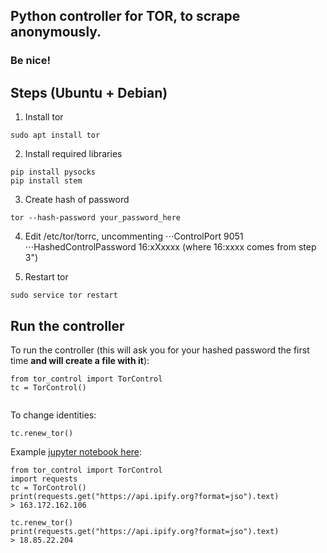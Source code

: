 ## Python controller for TOR, to scrape anonymously.
### Be nice!

## Steps (Ubuntu + Debian)

1. Install tor
```
sudo apt install tor
```
2. Install required libraries
```
pip install pysocks
pip install stem
```

3. Create hash of password
```
tor --hash-password your_password_here
```
4. Edit /etc/tor/torrc, uncommenting 
⋅⋅⋅ControlPort 9051
⋅⋅⋅HashedControlPassword 16:xXxxxx (where 16:xxxx comes from step 3")

5. Restart tor
```
sudo service tor restart
```

## Run the controller
To run the controller (this will ask you for your hashed password the first time **and will create a file with it**):
```
from tor_control import TorControl
tc = TorControl()
    
```

To change identities:
```
tc.renew_tor()
```

Example [jupyter notebook here](example_tor.ipynb):
```
from tor_control import TorControl
import requests
tc = TorControl()
print(requests.get("https://api.ipify.org?format=jso").text)
> 163.172.162.106

tc.renew_tor()
print(requests.get("https://api.ipify.org?format=jso").text)
> 18.85.22.204
```
